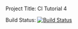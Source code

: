 Project Title: CI Tutorial 4

Build Status:
[![Build Status](https://travis-ci.com/Its-Lachie/Tutorial4-CI.svg?branch=master)](https://travis-ci.com/Its-Lachie/Tutorial4-CI)